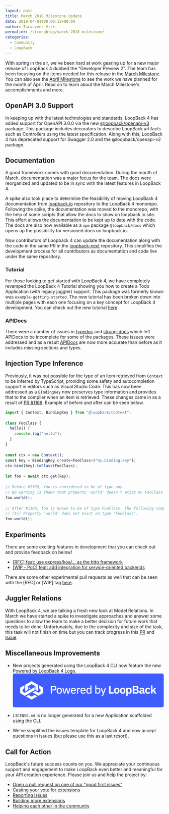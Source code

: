 ```yaml
---
layout: post
title: March 2018 Milestone Update
date: 2018-04-01T00:00:13+00:00
author: Taranveer Virk
permalink: /strongblog/march-2018-milestone/
categories:
  - Community
  - LoopBack
---
```


With spring in the air, we've been hard at work gearing up for a new major release
of LoopBack 4 dubbed the "Developer Preview 2". The team has been focusing on the items
needed for this release in the [March Milestone](https://github.com/strongloop/loopback-next/issues/937). You can also see
the [April Milestone](https://github.com/strongloop/loopback-next/issues/1044) to see the work we have planned for the month of April.
Read on to learn about the March Milestone's accomplishments and more.

<!--more-->

## OpenAPI 3.0 Support

In keeping up with the latest technologies and standards, LoopBack 4 has added support
for OpenAPI 3.0.0 via the new [@loopback/openapi-v3](https://github.com/strongloop/loopback-next/tree/master/packages/openapi-v3) package. This package includes decorators
to describe LoopBack artifacts such as Controllers using the latest specification. Along with this,
LoopBack 4 has deprecated support for Swagger 2.0 and the @loopback/openapi-v2 package.

## Documentation

A good framework comes with good documentation. During the month of March, documentation was
a major focus for the team. The docs were reorganized and updated to be in sync with the latest
features in LoopBack 4.

A spike also took place to determine the feasibility of moving LoopBack 4 documentation from
[loopback.io](http://loopback.io/) repository to the LoopBack 4 monorepo. Following the spike, the documentation was
moved to the monorepo, with the help of some scripts that allow the docs to show on loopback.io site.
This effort allows the documentation to be kept up to date with the code. The docs are also now
available as a `npm` package `@loopback/docs` which opens up the possibility for versioned
docs on loopback.io.

Now contributors of Loopback 4 can update the documentation along with the code in the same PR in the
[loopback-next](https://github.com/strongloop/loopback-next) repository. This simplifies the development
process for all contributors as documentation and code live under the same repository.

### Tutorial

For those looking to get started with LoopBack 4, we have completely revamped the LoopBack 4
Tutorial showing you how to create a Todo Application (with legacy juggler) support. This package was
formerly known was `example-getting-started`. The new tutorial has been broken down into multiple
pages with each one focusing on a key concept for LoopBack 4 development. You can check out the new tutorial [here](http://loopback.io/doc/en/lb4/todo-tutorial.html)

### APIDocs

There were a number of issues in [typedoc](https://github.com/TypeStrong/typedoc) and [strong-docs](https://github.com/strongloop/strong-docs) which left APIDocs to be incomplete for some of
the packages. These issues were addressed and as a result [APIDocs](http://apidocs.loopback.io/) are now more accurate than before as it includes missing sections and types.

## Injection Type Inference

Previously, it was not possible for the type of an item retrieved from `Context` to be inferred by TypeScript, providing
some safety and autocompletion support in editors such as Visual Studio Code. This has now been addressed as a `BindingKey` now
preserves type information and provides that to the compiler when an item is retrieved. These changes came in as a result of
[PR #1169](https://github.com/strongloop/loopback-next/pull/1169). Example of before and after can be seen below.

```ts
import { Context, BindingKey } from "@loopback/context";

class FooClass {
  hello() {
    console.log("hello");
  }
}

const ctx = new Context();
const key = BindingKey.create<FooClass>("my.binding.key");
ctx.bind(key).toClass(FooClass);

let foo = await ctx.get(key);

// Before #1169, foo is considered to be of type any
// No warning is shown that property 'world' doesn't exist on FooClass.
foo.world();

// After #1169, foo is known to be of type FooClass. The following compiler warning is shown in VSCode.
// [ts] Property 'world' does not exist on type 'FooClass'.
foo.world();
```

## Experiments

There are some exciting features in development that you can check out and provide feedback on below!

* [[RFC] feat: use express/koa/... as the http framework](https://github.com/strongloop/loopback-next/pull/1082)
* [[WIP - PoC] feat: add integration for service-oriented backends](https://github.com/strongloop/loopback-next/pull/1119)

There are some other experimental pull requests as well that can be seen with the [RFC] or [WIP] tag [here](https://github.com/strongloop/loopback-next/pulls).

## Juggler Relations

With LoopBack 4, we are talking a fresh new look at Model Relations. In March we have started a spike
to investigate approaches and answer some questions to allow the team to make a better decision for
future work that needs to be done. Unfortunately, due to the complexity and size of the task, this
task will not finish on time but you can track progress in this [PR](https://github.com/strongloop/loopback-next/pull/1194) and [Issue](https://github.com/strongloop/loopback-next/issues/995).

## Miscellaneous Improvements

* New projects generated using the LoopBack 4 CLI now feature the new Powered by LoopBack 4 Logo.
  <img src="/blog-assets/2018/04/powered-by-LB4.png" alt="Powered by LB4 Badge" style="width: 500px; margin:auto;"/>

* `LICENSE.md` is no longer generated for a new Application scaffolded using the CLI.
* We've simplified the issues template for LoopBack 4 and now accept questions in issues (but please use this as a last resort).

## Call for Action

LoopBack's future success counts on you. We appreciate your continuous support and engagement to make LoopBack even better and meaningful for your API creation experience. Please join us and help the project by:

* [Open a pull request on one of our "good first issues"](https://github.com/strongloop/loopback-next/labels/good%20first%20issue)
* [Casting your vote for extensions](https://github.com/strongloop/loopback-next/issues/512)
* [Reporting issues](https://github.com/strongloop/loopback-next/issues)
* [Building more extensions](https://github.com/strongloop/loopback-next/issues/647)
* [Helping each other in the community](https://groups.google.com/forum/#!forum/loopbackjs)
